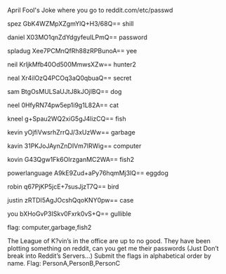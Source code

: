 April Fool's Joke where you go to reddit.com/etc/passwd  
>>>
  spez           GbK4WZMpXZgmYlQ+H3/68Q==  shill

  daniel         X03MO1qnZdYdgyfeuILPmQ==  password

  spladug        Xee7PCMnQfRh88zRPBunoA==  yee

  neil           KrljkMfb40Od500MmwsXZw==  hunter2

  neal           Xr4ilOzQ4PCOq3aQ0qbuaQ==  secret

  sam            BtgOsMULSaUJtJ8kJOjIBQ==  dog

  neel           0HfyRN74pw5ep1i9g1L82A==  cat

  kneel          g+Spau2WQ2xiG5gJ4lizCQ==  fish

  kevin          yOjfiVwsrhZrrQJ/3xUzWw==  garbage

  kavin          31PKJoJAynZnDIVm7lRWig==  computer

  kovin          G43Qgw1Fk6OIrzganMC2WA==  fish2

  powerlanguage  A9kE9Zud+aPy76hqmMj3lQ==  eggdog

  robin          q67PjKP5jcE+7susJjzT7Q==  bird

  justin         zRTDI5AgJOcshQqoKNY0pw==  case

  you            bXHoGvP3ISkv0Fxrk0vS+Q==  gullible
>>>

flag: computer,garbage,fish2

The League of K?vin’s in the office are up to no good. They have been plotting something on reddit, can you get me their passwords (Just Don’t break into Reddit’s Servers…)
Submit the flags in alphabetical order by name.
Flag: PersonA,PersonB,PersonC
